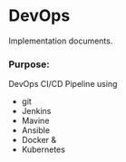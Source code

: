 # DevOps

Implementation documents. 

### Purpose:
 DevOps CI/CD Pipeline using
- git
- Jenkins
- Mavine
- Ansible
- Docker &
- Kubernetes


